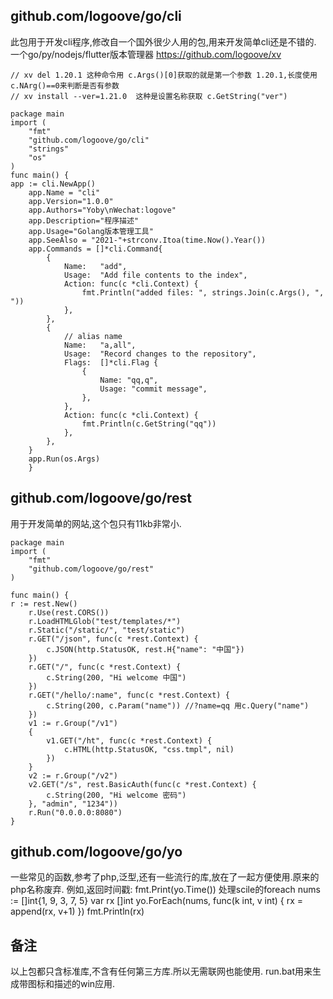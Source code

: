## github.com/logoove/go/cli

此包用于开发cli程序,修改自一个国外很少人用的包,用来开发简单cli还是不错的.
一个go/py/nodejs/flutter版本管理器 <https://github.com/logoove/xv>

```
// xv del 1.20.1 这种命令用 c.Args()[0]获取的就是第一个参数 1.20.1,长度使用c.NArg()==0来判断是否有参数
// xv install --ver=1.21.0  这种是设置名称获取 c.GetString("ver")

package main
import (
    "fmt"
    "github.com/logoove/go/cli"
    "strings"
    "os"
)
func main() {
app := cli.NewApp()
    app.Name = "cli"
    app.Version="1.0.0"
    app.Authors="Yoby\nWechat:logove"
    app.Description="程序描述"
    app.Usage="Golang版本管理工具"
    app.SeeAlso = "2021-"+strconv.Itoa(time.Now().Year())
    app.Commands = []*cli.Command{
        {
            Name:   "add",
            Usage:  "Add file contents to the index",
            Action: func(c *cli.Context) {
                fmt.Println("added files: ", strings.Join(c.Args(), ", "))
            },
        },
        {
            // alias name
            Name:   "a,all",
            Usage:  "Record changes to the repository",
            Flags:  []*cli.Flag {
                {
                    Name: "qq,q",
                    Usage: "commit message",
                },
            },
            Action: func(c *cli.Context) {
                fmt.Println(c.GetString("qq"))
            },
        },
    }
    app.Run(os.Args)
    }
```

## github.com/logoove/go/rest

用于开发简单的网站,这个包只有11kb非常小.

```
package main
import (
    "fmt"
    "github.com/logoove/go/rest"
)

func main() {
r := rest.New()
	r.Use(rest.CORS())
	r.LoadHTMLGlob("test/templates/*")
	r.Static("/static/", "test/static")
	r.GET("/json", func(c *rest.Context) {
		c.JSON(http.StatusOK, rest.H{"name": "中国"})
	})
	r.GET("/", func(c *rest.Context) {
		c.String(200, "Hi welcome 中国")
	})
	r.GET("/hello/:name", func(c *rest.Context) {
		c.String(200, c.Param("name")) //?name=qq 用c.Query("name")
	})
	v1 := r.Group("/v1")
	{
		v1.GET("/ht", func(c *rest.Context) {
			c.HTML(http.StatusOK, "css.tmpl", nil)
		})
	}
	v2 := r.Group("/v2")
	v2.GET("/s", rest.BasicAuth(func(c *rest.Context) {
		c.String(200, "Hi welcome 密码")
	}, "admin", "1234"))
	r.Run("0.0.0.0:8080")
}
```

## github.com/logoove/go/yo

一些常见的函数,参考了php,泛型,还有一些流行的库,放在了一起方便使用.原来的php名称废弃.
例如,返回时间戳: fmt.Print(yo.Time())
处理scile的foreach
nums := []int{1, 9, 3, 7, 5}
    var rx []int
    yo.ForEach(nums, func(k int, v int) {
        rx = append(rx, v+1)
    })
    fmt.Println(rx)

## 备注

以上包都只含标准库,不含有任何第三方库.所以无需联网也能使用.
run.bat用来生成带图标和描述的win应用.